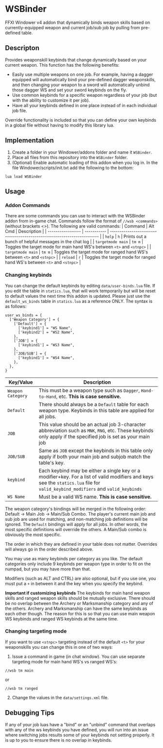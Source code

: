 # WSBinder
FFXI Windower v4 addon that dynamically binds weapon skills based on currently-equipped weapon and current job/sub job by pulling from pre-defined table.

## Descripton

Provides weaponskill keybinds that change dynamically based on your current weapon. This function has the
following benefits:
- Easily use multiple weapons on one job. For example, having a dagger equipped will automatically bind your pre-defined dagger weaponskills, and then changing your weapon to a sword will automatically unbind those dagger WS and set your sword keybinds on the fly.
- Use common keybinds for a specific weapon regardless of your job (but with the ability to customize it per job).
- Have all your keybinds defined in one place instead of in each individual job file.

Override functionality is included so that you can define your own keybinds in a global file without having
to modify this library lua.

## Implementation

1. Create a folder in your Windower/addons folder and name it `WSBinder`.
2. Place all files from this repository into the `WSBinder` folder.
3. (Optional) Enable automatic loading of this addon when you log in. In the file Windower/scripts/init.txt add the following to the bottom:
```
lua load WSBinder
```

## Usage

### Addon Commands

There are some commands you can use to interact with the WSBinder addon from in-game chat. Commands follow the format of `//wsb <commands>` (without brackets <>). The following are valid commands:
| Command           | Alt Cmd     | Description                                                              |
| ----------------- | ----------- | ------------------------------------------------------------------------ |
| `help`            | `h`         | Prints out a bunch of helpful messages in the chat log                   |
| `targetmode main` | `tm m`      | Toggles the target mode for main hand WS's between `<t>` and `<stnpc>`   |
| `targetmode main` | `tm m`      | Toggles the target mode for ranged hand WS's between `<t>` and `<stnpc>` |
| `reload`          | `r`         | Toggles the target mode for ranged hand WS's between `<t>` and `<stnpc>` |


### Changing keybinds

You can change the default keybinds by editing `data/user-binds.lua` file. If you edit the table in `statics.lua`, that will work temporarily but will be reset to default values the next time this addon is updated. Please just use the `default_ws_binds` table in `statics.lua` as a reference ONLY. The syntax is as follows:
```
user_ws_binds = {
  ['Weapon Category'] = {
    ['Default'] = {
      ['keybind1'] = "WS Name",
      ['keybind2'] = "WS2 Name",
    },
    ['JOB'] = {
      ['keybind1'] = "WS3 Name",
    },
    ['JOB/SUB'] = {
      ['keybind1'] = "WS4 Name",
    },
  },
}
```
| Key/Value         | Description                |
| ----------------- | -------------------------- |
| `Weapon Category` | This must be a weapon type such as `Dagger`, `Hand-to-Hand`, etc. **This is case sensitive.** |
| `Default`         | There should always be a `Default` table for each weapon type. Keybinds in this table are applied for all jobs. |
| `JOB` | This value should be an actual job 3-character abbreviation such as `MNK`, `RNG`, etc. These keybinds only apply if the specified job is set as your main job |
| `JOB/SUB`         | Same as `JOB` except the keybinds in this table only apply if both your main job and subjob match the table's key. |
| `keybind`         | Each keybind may be either a single key or a modifier+key. For a list of valid modifiers and keys see the `statics.lua` file for `valid_keybind_modifiers` and `valid_keybinds` |
| `WS Name`         | Must be a valid WS name. **This is case sensitive.** |

The weapon category's bindings will be merged in the following order: Default -> Main Job -> Main/Sub Combo.
The player's current main job and sub job are used for matching, and non-matching job definitions will be ignored. The `Default`
bindings will apply for all jobs. In other words, the most specific definitions will override the others. A Main/Sub combo is obviously the most specific.

The order in which they are defined in your table does not matter. Overrides will always go in the order described above.

You may use as many keybinds per category as you like. The default categories only include 9 keybinds per weapon type in order to fit on the numpad, but you may have more than that.

Modifiers (such as ALT and CTRL) are also optional, but if you use one, you must put a `+` in between it and the key when you specify the keybind.

**Important if customizing keybinds**
The keybinds for main hand weapon skills and ranged weapon skills should be mutually exclusive. There should be no overlap between the Archery or Marksmanship category and any of the others. Archery and Marksmanship can have the same keybinds as each other though. The reason for this is so that you can use main weapon WS keybinds and ranged WS keybinds at the same time.

### Changing targeting mode

If you want to use `<stnpc>` targeting instead of the default `<t>` for your weaponskills you can change this in one of two ways:
1. Issue a command in game (in chat window). You can use separate targeting mode for main hand WS's vs ranged WS's:
```
//wsb tm main
```
or
```
//wsb tm ranged
```
2. Change the values in the `data/settings.xml` file.

## Debugging Tips

If any of your job luas have a "bind" or an "unbind" command that overlaps with any of the ws keybinds you have defined, you will run into an issue where switching jobs results some of your keybinds not setting properly. It is up to you to ensure there is no overlap in keybinds.
